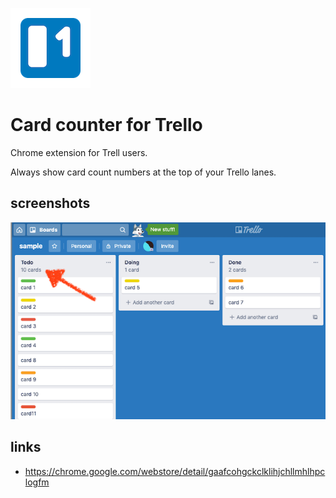 ![](https://raw.githubusercontent.com/matsuoshi/Card-counter-for-Trello/media/icons/icon128.png)

# Card counter for Trello

Chrome extension for Trell users.

Always show card count numbers at the top of your Trello lanes.

## screenshots

![screenshot](https://raw.githubusercontent.com/matsuoshi/Card-counter-for-Trello/media/screenshot1.png)

## links

- https://chrome.google.com/webstore/detail/gaafcohgckclklihjchllmhlhpclogfm

